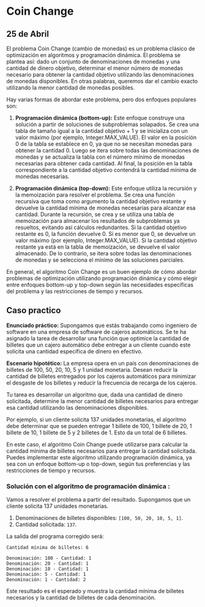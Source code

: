 # Coin Change
## 25 de Abril

El problema Coin Change (cambio de monedas) es un problema clásico de optimización en algoritmos y programación dinámica. El problema se plantea así: dado un conjunto de denominaciones de monedas y una cantidad de dinero objetivo, determinar el menor número de monedas necesario para obtener la cantidad objetivo utilizando las denominaciones de monedas disponibles. En otras palabras, queremos dar el cambio exacto utilizando la menor cantidad de monedas posibles.

Hay varias formas de abordar este problema, pero dos enfoques populares son:

1. **Programación dinámica (bottom-up):** Este enfoque construye una solución a partir de soluciones de subproblemas solapados. Se crea una tabla de tamaño igual a la cantidad objetivo + 1 y se inicializa con un valor máximo (por ejemplo, Integer.MAX_VALUE). El valor en la posición 0 de la tabla se establece en 0, ya que no se necesitan monedas para obtener la cantidad 0. Luego se itera sobre todas las denominaciones de monedas y se actualiza la tabla con el número mínimo de monedas necesarias para obtener cada cantidad. Al final, la posición en la tabla correspondiente a la cantidad objetivo contendrá la cantidad mínima de monedas necesarias.

2. **Programación dinámica (top-down):** Este enfoque utiliza la recursión y la memoización para resolver el problema. Se crea una función recursiva que toma como argumento la cantidad objetivo restante y devuelve la cantidad mínima de monedas necesarias para alcanzar esa cantidad. Durante la recursión, se crea y se utiliza una tabla de memoización para almacenar los resultados de subproblemas ya resueltos, evitando así cálculos redundantes. Si la cantidad objetivo restante es 0, la función devuelve 0. Si es menor que 0, se devuelve un valor máximo (por ejemplo, Integer.MAX_VALUE). Si la cantidad objetivo restante ya está en la tabla de memoización, se devuelve el valor almacenado. De lo contrario, se itera sobre todas las denominaciones de monedas y se selecciona el mínimo de las soluciones parciales.

En general, el algoritmo Coin Change es un buen ejemplo de cómo abordar problemas de optimización utilizando programación dinámica y cómo elegir entre enfoques bottom-up y top-down según las necesidades específicas del problema y las restricciones de tiempo y recursos.

## Caso practico 

**Enunciado práctico:** Supongamos que estás trabajando como ingeniero de software en una empresa de software de cajeros automáticos. Se te ha asignado la tarea de desarrollar una función que optimice la cantidad de billetes que un cajero automático debe entregar a un cliente cuando este solicita una cantidad específica de dinero en efectivo.

**Escenario hipotético:** La empresa opera en un país con denominaciones de billetes de 100, 50, 20, 10, 5 y 1 unidad monetaria. Desean reducir la cantidad de billetes entregados por los cajeros automáticos para minimizar el desgaste de los billetes y reducir la frecuencia de recarga de los cajeros.

Tu tarea es desarrollar un algoritmo que, dada una cantidad de dinero solicitada, determine la menor cantidad de billetes necesarios para entregar esa cantidad utilizando las denominaciones disponibles.

Por ejemplo, si un cliente solicita 137 unidades monetarias, el algoritmo debe determinar que se pueden entregar 1 billete de 100, 1 billete de 20, 1 billete de 10, 1 billete de 5 y 2 billetes de 1. Esto da un total de 6 billetes.

En este caso, el algoritmo Coin Change puede utilizarse para calcular la cantidad mínima de billetes necesarios para entregar la cantidad solicitada. Puedes implementar este algoritmo utilizando programación dinámica, ya sea con un enfoque bottom-up o top-down, según tus preferencias y las restricciones de tiempo y recursos.

### Solución con el algoritmo de programación dinámica :
Vamos a resolver el problema a partir del resultado. Supongamos que un cliente solicita 137 unidades monetarias.

1. Denominaciones de billetes disponibles: `[100, 50, 20, 10, 5, 1]`.
2. Cantidad solicitada: `137`.

La salida del programa corregido será:

```
Cantidad mínima de billetes: 6

Denominación: 100 - Cantidad: 1
Denominación: 20 - Cantidad: 1
Denominación: 10 - Cantidad: 1
Denominación: 5 - Cantidad: 1
Denominación: 1 - Cantidad: 2
```

Este resultado es el esperado y muestra la cantidad mínima de billetes necesarios y la cantidad de billetes de cada denominación.
